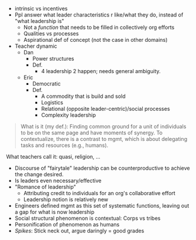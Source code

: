 
- intrinsic vs incentives
- Ppl answer what leader characteristics r like/what they do, instead of "what leadership is"
	- Not a *function* that needs to be filled in collectively org efforts
	- Qualities vs processes
	- Aspirational def of concept (not the case in other domains)
- Teacher dynamic
	- Dan
		- Power structures
		- Def.
			- 4 leadership 2 happen; needs general ambiguity.
	- Eric
		- Democratic
		- Def.
			- A commodity that is build and sold
			- Logistics
			- Relational (opposite leader-centric)/social processes
			- Complexity leadership 

>What is it (my def.): Finding common ground for a unit of individuals to be on the same page and have moments of synergy. To contextualize, there is a contrast to mgmt, which is about delegating tasks and resources (e.g., humans).

What teachers call it: quasi, religion, ...

- Discourse of "fairytale" leadership can be counterproductive to achieve the change desired.
- Is leaders even necessary/effective
- "Romance of leadership"
	- Attributing credit to individuals for an org's collaborative effort
	- Leadership notion is relatively new
- Engineers defined mgmt as this set of systematic functions, leaving out a gap for what is now leadership 
- Social structural phenomenon is contextual: Corps vs tribes
- Personification of phenomenon as humans
- *Spikes*: Stick neck out, argue daringly = good grades


